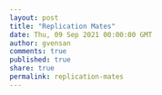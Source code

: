 ```yaml
---
layout: post
title: "Replication Mates"
date: Thu, 09 Sep 2021 00:00:00 GMT
author: gvensan
comments: true
published: true
share: true
permalink: replication-mates
---
```

